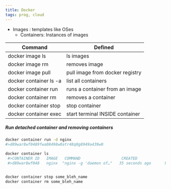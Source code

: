 ```yaml
---
title: Docker
tags: prog, cloud
---
```


* Images : templates like OSes 
  * Containers: Instances of images



| Command| Defined |
| --- | --- |
| docker image ls | ls images | 
| docker image rm <image> | removes image |
| docker image pull <image> | pull image from docker registry |
| docker container ls -a | list all containers |
| docker container run <image> | runs a container from an image |
| docker container rm <container> | removes a container |
| docker container stop <container> | stop container |
| docker container exec <container> | start terminal INSIDE container |

##### Run detached container and removing containers

```bash
docker container run -d nginx
#>d89war8wf0489fwa08498w0atr48q0g8949a439w0

docker container ls
 #>CONTAINER ID   IMAGE   COMMAND                  CREATED             STATUS         PORTS     NAMES
 #>d89war8wf048   nginx  "nginx -g 'daemon of…"   35 seconds ago      Up 34 seconds   80/tcp    some_bleh_name


docker container stop some_bleh_name
docker container rm some_bleh_name
```



